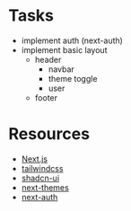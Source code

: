 # Tasks

- implement auth (next-auth)
- implement basic layout
  - header
    - navbar
    - theme toggle
    - user
  - footer

# Resources

- [Next.js](https://nextjs.org/)
- [tailwindcss](https://tailwindcss.com/docs)
- [shadcn-ui](https://ui.shadcn.com/docs)
- [next-themes](https://github.com/pacocoursey/next-themes#readme)
- [next-auth](https://next-auth.js.org/getting-started/example)

